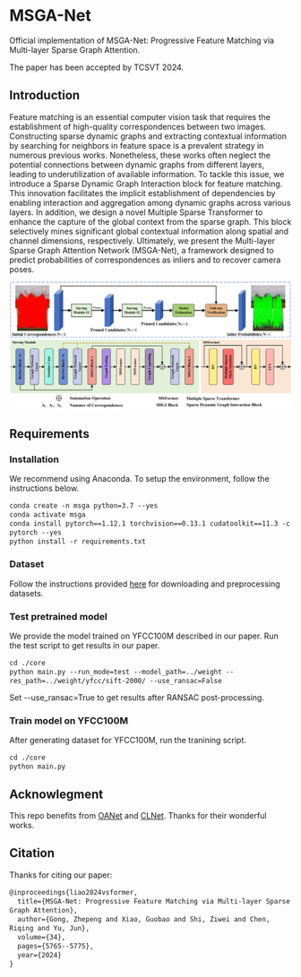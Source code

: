 # MSGA-Net
Official implementation of MSGA-Net: Progressive Feature Matching via Multi-layer Sparse Graph Attention.

The paper has been accepted by TCSVT 2024.

## Introduction
Feature matching is an essential computer vision task that requires the establishment of high-quality correspondences between two images. Constructing sparse dynamic graphs and extracting contextual information by searching for neighbors in feature space is a prevalent strategy in numerous previous works. Nonetheless, these works often neglect the potential connections between dynamic graphs from different layers, leading to underutilization of available information. To tackle this issue, we introduce a Sparse Dynamic Graph Interaction block for feature matching. This innovation facilitates the implicit establishment of dependencies by enabling interaction and aggregation among dynamic graphs across various layers. In addition, we design a novel Multiple Sparse Transformer to enhance the capture of the global context from the sparse graph. This block selectively mines significant global contextual information along spatial and channel dimensions, respectively. Ultimately, we present the Multi-layer Sparse Graph Attention Network (MSGA-Net), a framework designed to predict probabilities of correspondences as inliers and to recover camera poses.


![image](https://github.com/gongzhepeng/MSGA-Net/blob/main/Frame.png)

## Requirements

### Installation
We recommend using Anaconda. To setup the environment, follow the instructions below.
```
conda create -n msga python=3.7 --yes
conda activate msga
conda install pytorch==1.12.1 torchvision==0.13.1 cudatoolkit==11.3 -c pytorch --yes
python install -r requirements.txt
```

### Dataset
Follow the instructions provided [here](https://github.com/zjhthu/OANet) for downloading and preprocessing datasets. 

### Test pretrained model
We provide the model trained on YFCC100M described in our paper. Run the test script to get results in our paper.
```
cd ./core 
python main.py --run_mode=test --model_path=../weight --res_path=../weight/yfcc/sift-2000/ --use_ransac=False
```
Set --use_ransac=True to get results after RANSAC post-processing.

### Train model on YFCC100M
After generating dataset for YFCC100M, run the tranining script.
```
cd ./core 
python main.py
```

## Acknowlegment
This repo benefits from [OANet](https://github.com/zjhthu/OANet) and [CLNet](https://github.com/sailor-z/CLNet). Thanks for their wonderful works.

## Citation
Thanks for citing our paper:
```
@inproceedings{liao2024vsformer,
  title={MSGA-Net: Progressive Feature Matching via Multi-layer Sparse Graph Attention},
  author={Gong, Zhepeng and Xiao, Guobao and Shi, Ziwei and Chen, Riqing and Yu, Jun},
  volume={34},
  pages={5765--5775},
  year={2024}
}
```
